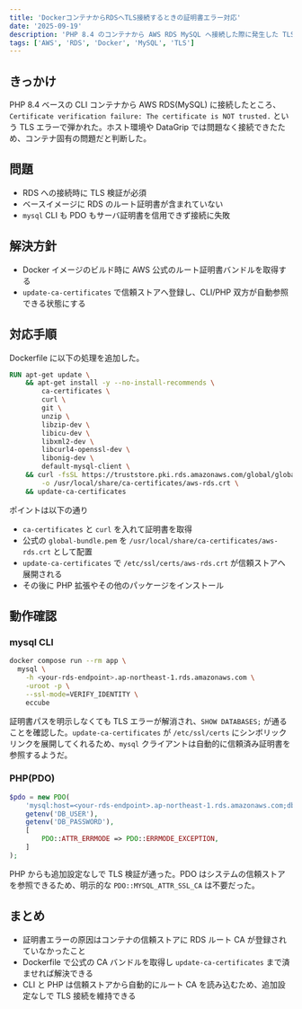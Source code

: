 ```yaml
---
title: 'DockerコンテナからRDSへTLS接続するときの証明書エラー対応'
date: '2025-09-19'
description: 'PHP 8.4 のコンテナから AWS RDS MySQL へ接続した際に発生した TLS 証明書エラーの原因と、Dockerfile 組み込みで解決した手順をまとめる。'
tags: ['AWS', 'RDS', 'Docker', 'MySQL', 'TLS']
---
```


## きっかけ

PHP 8.4 ベースの CLI コンテナから AWS RDS(MySQL) に接続したところ、`Certificate verification failure: The certificate is NOT trusted.` という TLS エラーで弾かれた。ホスト環境や DataGrip では問題なく接続できたため、コンテナ固有の問題だと判断した。

## 問題

- RDS への接続時に TLS 検証が必須
- ベースイメージに RDS のルート証明書が含まれていない
- `mysql` CLI も PDO もサーバ証明書を信用できず接続に失敗

## 解決方針

- Docker イメージのビルド時に AWS 公式のルート証明書バンドルを取得する
- `update-ca-certificates` で信頼ストアへ登録し、CLI/PHP 双方が自動参照できる状態にする

## 対応手順

Dockerfile に以下の処理を追加した。

```Dockerfile
RUN apt-get update \
    && apt-get install -y --no-install-recommends \
        ca-certificates \
        curl \
        git \
        unzip \
        libzip-dev \
        libicu-dev \
        libxml2-dev \
        libcurl4-openssl-dev \
        libonig-dev \
        default-mysql-client \
    && curl -fsSL https://truststore.pki.rds.amazonaws.com/global/global-bundle.pem \
        -o /usr/local/share/ca-certificates/aws-rds.crt \
    && update-ca-certificates
```

ポイントは以下の通り

- `ca-certificates` と `curl` を入れて証明書を取得
- 公式の `global-bundle.pem` を `/usr/local/share/ca-certificates/aws-rds.crt` として配置
- `update-ca-certificates` で `/etc/ssl/certs/aws-rds.crt` が信頼ストアへ展開される
- その後に PHP 拡張やその他のパッケージをインストール

## 動作確認

### mysql CLI

```bash
docker compose run --rm app \
  mysql \
    -h <your-rds-endpoint>.ap-northeast-1.rds.amazonaws.com \
    -uroot -p \
    --ssl-mode=VERIFY_IDENTITY \
    eccube
```

証明書パスを明示しなくても TLS エラーが解消され、`SHOW DATABASES;` が通ることを確認した。`update-ca-certificates` が `/etc/ssl/certs` にシンボリックリンクを展開してくれるため、`mysql` クライアントは自動的に信頼済み証明書を参照するようだ。

### PHP(PDO)

```php
$pdo = new PDO(
    'mysql:host=<your-rds-endpoint>.ap-northeast-1.rds.amazonaws.com;dbname=eccube;charset=utf8mb4',
    getenv('DB_USER'),
    getenv('DB_PASSWORD'),
    [
        PDO::ATTR_ERRMODE => PDO::ERRMODE_EXCEPTION,
    ]
);
```

PHP からも追加設定なしで TLS 検証が通った。PDO はシステムの信頼ストアを参照できるため、明示的な `PDO::MYSQL_ATTR_SSL_CA` は不要だった。

## まとめ

- 証明書エラーの原因はコンテナの信頼ストアに RDS ルート CA が登録されていなかったこと
- Dockerfile で公式の CA バンドルを取得し `update-ca-certificates` まで済ませれば解決できる
- CLI と PHP は信頼ストアから自動的にルート CA を読み込むため、追加設定なしで TLS 接続を維持できる
